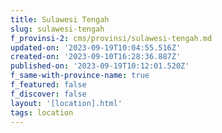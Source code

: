 ```yaml
---
title: Sulawesi Tengah
slug: sulawesi-tengah
f_provinsi-2: cms/provinsi/sulawesi-tengah.md
updated-on: '2023-09-19T10:04:55.516Z'
created-on: '2023-09-10T16:28:36.887Z'
published-on: '2023-09-19T10:12:01.520Z'
f_same-with-province-name: true
f_featured: false
f_discover: false
layout: '[location].html'
tags: location
---
```



